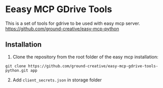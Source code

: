 # Eeasy MCP GDrive Tools

This is a set of tools for gdrive to be used with easy mcp server.<br>
https://github.com/ground-creative/easy-mcp-python

## Installation

1. Clone the repository from the root folder of the easy mcp installation:

```
git clone https://github.com/ground-creative/easy-mcp-gdrive-tools-python.git app
```

2. Add `client_secrets.json` in storage folder
